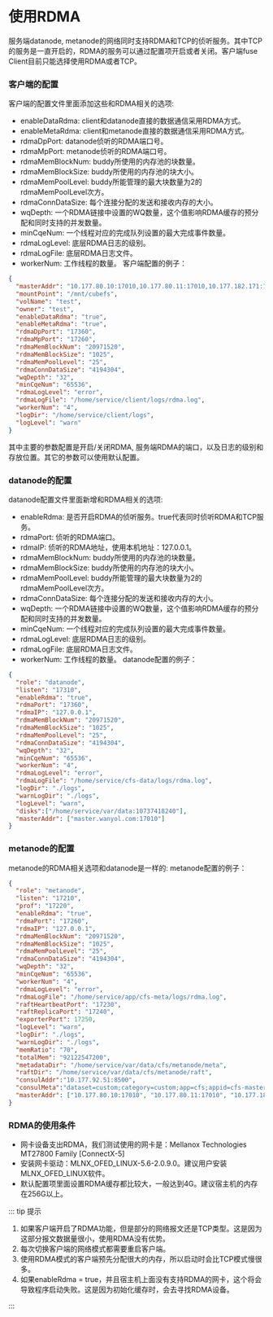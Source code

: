 # 使用RDMA

服务端datanode, metanode的网络同时支持RDMA和TCP的侦听服务。其中TCP的服务是一直开启的，RDMA的服务可以通过配置项开启或者关闭。客户端fuse Client目前只能选择使用RDMA或者TCP。

### 客户端的配置
客户端的配置文件里面添加这些和RDMA相关的选项:
- enableDataRdma: client和datanode直接的数据通信采用RDMA方式。
- enableMetaRdma: client和metanode直接的数据通信采用RDMA方式。
- rdmaDpPort: datanode侦听的RDMA端口号。
- rdmaMpPort: metanode侦听的RDMA端口号。
- rdmaMemBlockNum: buddy所使用的内存池的块数量。
- rdmaMemBlockSize: buddy所使用的内存池的块大小。
- rdmaMemPoolLevel: buddy所能管理的最大块数量为2的rdmaMemPoolLevel次方。
- rdmaConnDataSize: 每个连接分配的发送和接收内存的大小。
- wqDepth: 一个RDMA链接中设置的WQ数量，这个值影响RDMA缓存的预分配和同时支持的并发数量。
- minCqeNum: 一个线程对应的完成队列设置的最大完成事件数量。
- rdmaLogLevel: 底层RDMA日志的级别。
- rdmaLogFile: 底层RDMA日志文件。
- workerNum: 工作线程的数量。
客户端配置的例子：
```json
{
  "masterAddr": "10.177.80.10:17010,10.177.80.11:17010,10.177.182.171:17010",
  "mountPoint": "/mnt/cubefs",
  "volName": "test",
  "owner": "test",
  "enableDataRdma": "true",
  "enableMetaRdma": "true",
  "rdmaDpPort": "17360",
  "rdmaMpPort": "17260",
  "rdmaMemBlockNum": "20971520",
  "rdmaMemBlockSize": "1025",
  "rdmaMemPoolLevel": "25",
  "rdmaConnDataSize": "4194304",
  "wqDepth": "32",
  "minCqeNum": "65536",
  "rdmaLogLevel": "error",
  "rdmaLogFile": "/home/service/client/logs/rdma.log",
  "workerNum": "4",
  "logDir": "/home/service/client/logs",
  "logLevel": "warn"
}
```

其中主要的参数配置是开启/关闭RDMA, 服务端RDMA的端口，以及日志的级别和存放位置。其它的参数可以使用默认配置。

### datanode的配置
datanode配置文件里面新增和RDMA相关的选项:
- enableRdma: 是否开启RDMA的侦听服务。true代表同时侦听RDMA和TCP服务。
- rdmaPort: 侦听的RDMA端口。
- rdmaIP: 侦听的RDMA地址，使用本机地址：127.0.0.1。
- rdmaMemBlockNum: buddy所使用的内存池的块数量。
- rdmaMemBlockSize: buddy所使用的内存池的块大小。
- rdmaMemPoolLevel: buddy所能管理的最大块数量为2的rdmaMemPoolLevel次方。
- rdmaConnDataSize: 每个连接分配的发送和接收内存的大小。
- wqDepth: 一个RDMA链接中设置的WQ数量，这个值影响RDMA缓存的预分配和同时支持的并发数量。
- minCqeNum: 一个线程对应的完成队列设置的最大完成事件数量。
- rdmaLogLevel: 底层RDMA日志的级别。
- rdmaLogFile: 底层RDMA日志文件。
- workerNum: 工作线程的数量。
datanode配置的例子：
```json
{
  "role": "datanode",
  "listen": "17310",
  "enableRdma": "true",
  "rdmaPort": "17360",
  "rdmaIP": "127.0.0.1",
  "rdmaMemBlockNum": "20971520",
  "rdmaMemBlockSize": "1025",
  "rdmaMemPoolLevel": "25",
  "rdmaConnDataSize": "4194304",
  "wqDepth": "32",
  "minCqeNum": "65536",
  "workerNum": "4",
  "rdmaLogLevel": "error",
  "rdmaLogFile": "/home/service/cfs-data/logs/rdma.log",
  "logDir": "./logs",
  "warnLogDir": "./logs",
  "logLevel": "warn",
  "disks":["/home/service/var/data:10737418240"],
  "masterAddr": ["master.wanyol.com:17010"]
}
```

### metanode的配置
metanode的RDMA相关选项和datanode是一样的:
metanode配置的例子：
```json
{
  "role": "metanode",
  "listen": "17210",
  "prof": "17220",
  "enableRdma": "true",
  "rdmaPort": "17260",
  "rdmaIP": "127.0.0.1",
  "rdmaMemBlockNum": "20971520",
  "rdmaMemBlockSize": "1025",
  "rdmaMemPoolLevel": "25",
  "rdmaConnDataSize": "4194304",
  "wqDepth": "32",
  "minCqeNum": "65536",
  "workerNum": "4",
  "rdmaLogLevel": "error",
  "rdmaLogFile": "/home/service/app/cfs-meta/logs/rdma.log",
  "raftHeartbeatPort": "17230",
  "raftReplicaPort": "17240",
  "exporterPort": 17250,
  "logLevel": "warn",
  "logDir": "./logs",
  "warnLogDir": "./logs",
  "memRatio": "70",
  "totalMem": "92122547200",
  "metadataDir": "/home/service/var/data/cfs/metanode/meta",
  "raftDir": "/home/service/var/data/cfs/metanode/raft",
  "consulAddr":"10.177.92.51:8500",
  "consulMeta":"dataset=custom;category=custom;app=cfs;appid=cfs-master;metric_path=/metrics;role=metanode;cluster=cfs_kerneltest1",
  "masterAddr": ["10.177.80.10:17010", "10.177.80.11:17010", "10.177.182.171:17010"]
}
```

### RDMA的使用条件
- 网卡设备支出RDMA，我们测试使用的网卡是：Mellanox Technologies MT27800 Family [ConnectX-5]
- 安装网卡驱动：MLNX_OFED_LINUX-5.6-2.0.9.0。建议用户安装MLNX_OFED_LINUX软件。
- 默认配置项里面设置RDMA缓存都比较大，一般达到4G。建议宿主机的内存在256G以上。

::: tip 提示
1. 如果客户端开启了RDMA功能，但是部分的网络报文还是TCP类型。这是因为这部分报文数据量很小，使用RDMA没有优势。
2. 每次切换客户端的网络模式都需要重启客户端。
3. 使用RDMA模式的客户端预先分配很大的内存，所以启动时会比TCP模式慢很多。
4. 如果enableRdma = true，并且宿主机上面没有支持RDMA的网卡，这个将会导致程序启动失败。这是因为初始化缓存时，会去寻找RDMA设备。

:::
